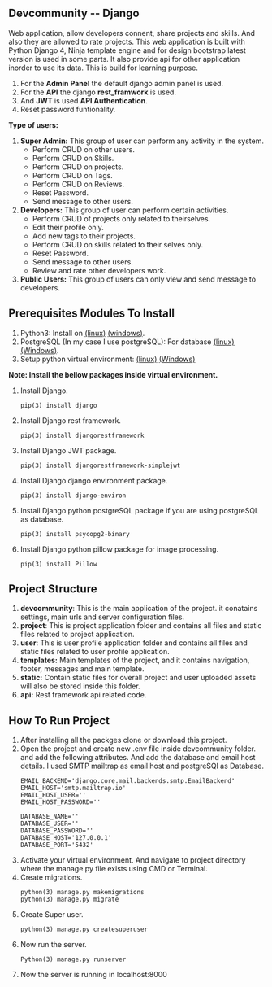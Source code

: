 ## Devcommunity -- Django
Web application, allow developers connent, share projects and skills. And also they are allowed to rate projects.
This web application is built with Python Django 4, Ninja template engine and for design bootstrap latest version is used in some parts. It also provide api for other application inorder to use its data.
This is build for learning purpose.


1. For the **Admin Panel** the default django admin panel is used.
2. For the **API** the django **rest_framwork** is used.
3. And **JWT** is used **API Authentication**.
4. Reset password funtionality.

**Type of users:**
1. **Super Admin:** This group of user can perform any activity in the system.
    - Perform CRUD on other users.
    - Perform CRUD on Skills.
    - Perform CRUD on projects.
    - Perform CRUD on Tags.
    - Perform CRUD on Reviews.
    - Reset Password.
    - Send message to other users.
2. **Developers:** This group of user can perform certain activities.
    - Perform CRUD of projects only related to theirselves.
    - Edit their profile only.
    - Add new tags to their projects.
    - Perform CRUD on skills related to their selves only.
    - Reset Password.
    - Send message to other users.
    - Review and rate other developers work.
3. **Public Users:** This group of users can only view and send message to developers.

## Prerequisites Modules To Install
1. Python3: Install on [(linux)](https://docs.python-guide.org/starting/install3/linux/)  [(windows)](https://docs.python-guide.org/starting/install3/win/).
2. PostgreSQL (In my case I use postgreSQL): For database [(linux)](https://tecadmin.net/install-postgresql-server-on-ubuntu/) [(Windows)](https://www.guru99.com/download-install-postgresql.html).
3. Setup python virtual environment: [(linux)](https://www.liquidweb.com/kb/how-to-setup-a-python-virtual-environment-on-windows-10/) [(Windows)](https://www.liquidweb.com/kb/how-to-setup-a-python-virtual-environment-on-windows-10/)

**Note: Install the bellow packages inside virtual environment.**
1. Install Django.
    ```
    pip(3) install django
    ```
2. Install Django rest framework.
    ```
    pip(3) install djangorestframework
    ```
3. Install Django JWT package.
    ```
    pip(3) install djangorestframework-simplejwt
    ```
4. Install Django django environment package.
    ```
    pip(3) install django-environ
    ```
5. Install Django python postgreSQL package if you are using postgreSQL as database.
    ```
    pip(3) install psycopg2-binary
    ```
6. Install Django python pillow package for image processing.
    ```
    pip(3) install Pillow
    ```

## Project Structure
1. **devcommunity**: This is the main application of the project. it conatains settings, main urls and server configuration files.
2. **project**: This is project application folder and contains all files and static files related to project application.
2. **user**: This is user profile application folder and contains all files and static files related to user profile application.
4. **templates:** Main templates of the project, and it contains navigation, footer, messages and main template.
5. **static:** Contain static files for overall project and user uploaded assets will also be stored inside this folder.
6. **api:** Rest framework api related code.

## How To Run Project
1. After installing all the packges clone or download this project.
2. Open the project and create new .env file inside devcommunity folder. and add the following attributes. And add the database and email host details. I used SMTP mailtrap as email host and postgreSQl as Database.
    ```
    EMAIL_BACKEND='django.core.mail.backends.smtp.EmailBackend'
    EMAIL_HOST='smtp.mailtrap.io'
    EMAIL_HOST_USER=''
    EMAIL_HOST_PASSWORD=''

    DATABASE_NAME=''
    DATABASE_USER=''
    DATABASE_PASSWORD=''
    DATABASE_HOST='127.0.0.1'
    DATABASE_PORT='5432'
    ```
3. Activate your virtual environment. And navigate to project directory where the manage.py file exists using CMD or Terminal.
4. Create migrations.
    ```
    python(3) manage.py makemigrations
    python(3) manage.py migrate
    ```
4. Create Super user.
    ```
    python(3) manage.py createsuperuser
    ```
5. Now run the server.
    ```
    Python(3) manage.py runserver
    ```
6. Now the server is running in localhost:8000